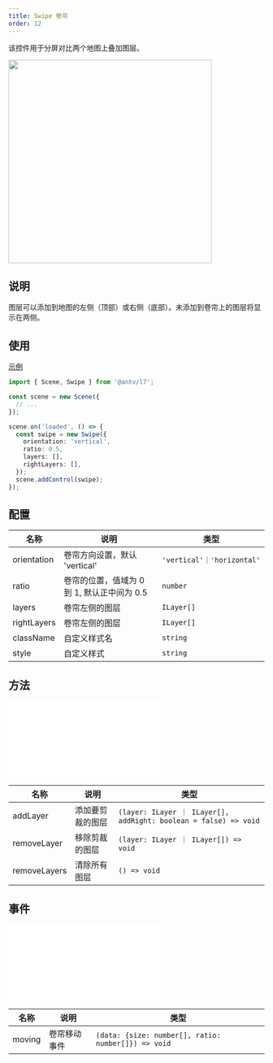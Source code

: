 ```yaml
---
title: Swipe 卷帘
order: 12
---
```


该控件用于分屏对比两个地图上叠加图层。

<img src="https://mdn.alipayobjects.com/huamei_qa8qxu/afts/img/A*jwqFSKUjVaoAAAAAAAAAAAAADmJ7AQ/original" width="400"/>

## 说明

图层可以添加到地图的左侧（顶部）或右侧（底部）。未添加到卷帘上的图层将显示在两侧。

## 使用

[示例](/examples/component/control#swipe)

```ts
import { Scene, Swipe } from '@antv/l7';

const scene = new Scene({
  // ...
});

scene.on('loaded', () => {
  const swipe = new Swipe({
    orientation: 'vertical',
    ratio: 0.5,
    layers: [],
    rightLayers: [],
  });
  scene.addControl(swipe);
});
```

## 配置

| 名称        | 说明                                        | 类型                       |
| ----------- | ------------------------------------------- | -------------------------- |
| orientation | 卷帘方向设置，默认 'vertical'               | `'vertical'｜'horizontal'` |
| ratio       | 卷帘的位置，值域为 0 到 1, 默认正中间为 0.5 | `number`                   |
| layers      | 卷帘左侧的图层                              | `ILayer[]`                 |
| rightLayers | 卷帘左侧的图层                              | `ILayer[]`                 |
| className   | 自定义样式名                                | `string`                   |
| style       | 自定义样式                                  | `string`                   |

## 方法

<embed src="@/docs/common/control/method.zh.md"></embed>

| 名称         | 说明             | 类型                                                             |
| ------------ | ---------------- | ---------------------------------------------------------------- |
| addLayer     | 添加要剪裁的图层 | `(layer: ILayer ｜ ILayer[], addRight: boolean = false) => void` |
| removeLayer  | 移除剪裁的图层   | `(layer: ILayer ｜ ILayer[]) => void`                            |
| removeLayers | 清除所有图层     | `() => void`                                                     |

## 事件

<embed src="@/docs/common/control/event.zh.md"></embed>

| 名称   | 说明         | 类型                                                |
| ------ | ------------ | --------------------------------------------------- |
| moving | 卷帘移动事件 | `(data: {size: number[], ratio: number[]}) => void` |
